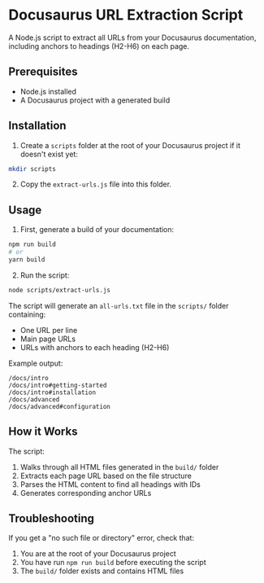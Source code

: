 # Docusaurus URL Extraction Script

A Node.js script to extract all URLs from your Docusaurus documentation, including anchors to headings (H2-H6) on each page.

## Prerequisites

- Node.js installed
- A Docusaurus project with a generated build

## Installation

1. Create a `scripts` folder at the root of your Docusaurus project if it doesn't exist yet:
```bash
mkdir scripts
```

2. Copy the `extract-urls.js` file into this folder.

## Usage

1. First, generate a build of your documentation:
```bash
npm run build
# or
yarn build
```

2. Run the script:
```bash
node scripts/extract-urls.js
```

The script will generate an `all-urls.txt` file in the `scripts/` folder containing:
- One URL per line
- Main page URLs
- URLs with anchors to each heading (H2-H6)

Example output:
```
/docs/intro
/docs/intro#getting-started
/docs/intro#installation
/docs/advanced
/docs/advanced#configuration
```

## How it Works

The script:
1. Walks through all HTML files generated in the `build/` folder
2. Extracts each page URL based on the file structure
3. Parses the HTML content to find all headings with IDs
4. Generates corresponding anchor URLs

## Troubleshooting

If you get a "no such file or directory" error, check that:
1. You are at the root of your Docusaurus project
2. You have run `npm run build` before executing the script
3. The `build/` folder exists and contains HTML files